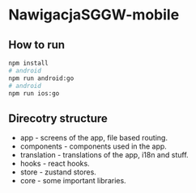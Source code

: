 # NawigacjaSGGW-mobile

## How to run

```bash
npm install
# android
npm run android:go
# android
npm run ios:go

```

## Direcotry structure

- app - screens of the app, file based routing.
- components - components used in the app.
- translation - translations of the app, i18n and stuff.
- hooks - react hooks.
- store - zustand stores.
- core - some important libraries.
